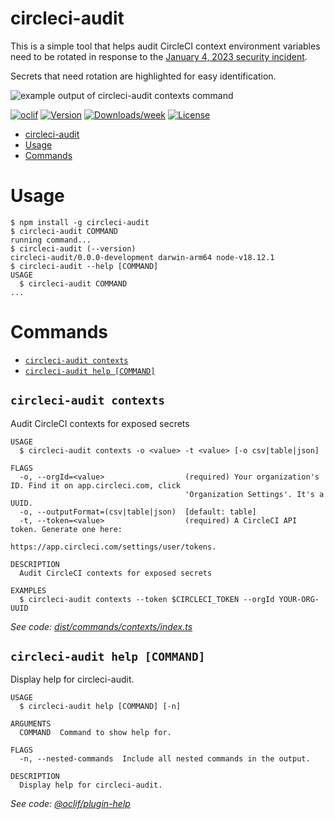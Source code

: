 # circleci-audit

This is a simple tool that helps audit CircleCI context environment variables need to be rotated in response
to the [January 4, 2023 security incident](https://circleci.com/blog/january-4-2023-security-alert/).

Secrets that need rotation are highlighted for easy identification.

![example output of circleci-audit contexts command](https://user-images.githubusercontent.com/630449/211111479-ab2f8a2c-5200-4ded-8c5e-aee2bce1f753.png)

[![oclif](https://img.shields.io/badge/cli-oclif-brightgreen.svg)](https://oclif.io)
[![Version](https://img.shields.io/npm/v/blimmer-circleci-audit.svg)](https://npmjs.org/package/circleci-audit)
[![Downloads/week](https://img.shields.io/npm/dw/blimmer-circleci-audit.svg)](https://npmjs.org/package/circleci-audit)
[![License](https://img.shields.io/npm/l/blimmer-circleci-audit.svg)](https://github.com/blimmer/circleci-audit/blob/main/package.json)

<!-- toc -->
* [circleci-audit](#circleci-audit)
* [Usage](#usage)
* [Commands](#commands)
<!-- tocstop -->

# Usage

<!-- usage -->
```sh-session
$ npm install -g circleci-audit
$ circleci-audit COMMAND
running command...
$ circleci-audit (--version)
circleci-audit/0.0.0-development darwin-arm64 node-v18.12.1
$ circleci-audit --help [COMMAND]
USAGE
  $ circleci-audit COMMAND
...
```
<!-- usagestop -->

# Commands

<!-- commands -->
* [`circleci-audit contexts`](#circleci-audit-contexts)
* [`circleci-audit help [COMMAND]`](#circleci-audit-help-command)

## `circleci-audit contexts`

Audit CircleCI contexts for exposed secrets

```
USAGE
  $ circleci-audit contexts -o <value> -t <value> [-o csv|table|json]

FLAGS
  -o, --orgId=<value>                  (required) Your organization's ID. Find it on app.circleci.com, click
                                       'Organization Settings'. It's a UUID.
  -o, --outputFormat=(csv|table|json)  [default: table]
  -t, --token=<value>                  (required) A CircleCI API token. Generate one here:
                                       https://app.circleci.com/settings/user/tokens.

DESCRIPTION
  Audit CircleCI contexts for exposed secrets

EXAMPLES
  $ circleci-audit contexts --token $CIRCLECI_TOKEN --orgId YOUR-ORG-UUID
```

_See code: [dist/commands/contexts/index.ts](https://github.com/blimmer/circleci-audit/blob/v0.0.0-development/dist/commands/contexts/index.ts)_

## `circleci-audit help [COMMAND]`

Display help for circleci-audit.

```
USAGE
  $ circleci-audit help [COMMAND] [-n]

ARGUMENTS
  COMMAND  Command to show help for.

FLAGS
  -n, --nested-commands  Include all nested commands in the output.

DESCRIPTION
  Display help for circleci-audit.
```

_See code: [@oclif/plugin-help](https://github.com/oclif/plugin-help/blob/v5.1.22/src/commands/help.ts)_
<!-- commandsstop -->
